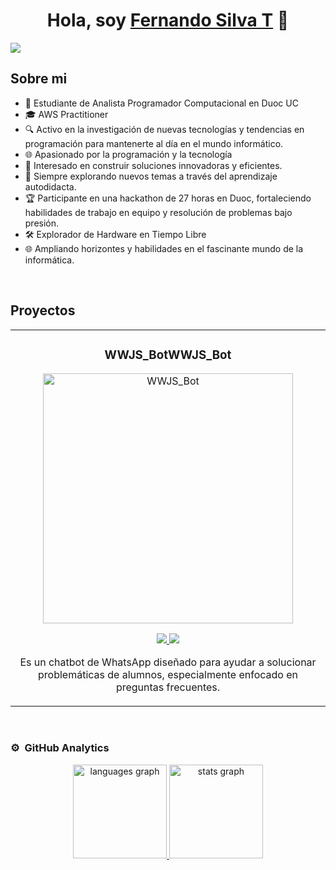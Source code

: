 <div align="center">
<h1 align="center">Hola, soy <a href="https://fernandosilvot.github.io/">Fernando Silva T</a> 👋</h1>
</div>
<img src="https://media.licdn.com/dms/image/D4E22AQHPYbcSGM00Ng/feedshare-shrink_2048_1536/0/1702086695437?e=1707955200&v=beta&t=9Jnd4RKV4Ls7rEmSEsJNcErJ5ftWMp51a3NcRlPk8mI">


## Sobre mi

- 🚀 Estudiante de Analista Programador Computacional en Duoc UC
- 🎓 AWS Practitioner
- 🔍 Activo en la investigación de nuevas tecnologías y tendencias en programación para mantenerte al día en el mundo informático.
- 🌐 Apasionado por la programación y la tecnología
- 🔗 Interesado en construir soluciones innovadoras y eficientes.
- 🔧 Siempre explorando nuevos temas a través del aprendizaje autodidacta.
- 🏆 Participante en una hackathon de 27 horas en Duoc, fortaleciendo habilidades de trabajo en equipo y resolución de problemas bajo presión.
- 🛠️ Explorador de Hardware en Tiempo Libre
- 🌐 Ampliando horizontes y habilidades en el fascinante mundo de la informática.

<br>

## Proyectos
<table>
<tr>
<td width="50%">
<h3 align="center">WWJS_BotWWJS_Bot</h3>
<div align="center">
<a href="https://github.com/fernandosilvot/WWJS_Bot" target="_blank"><img src="https://i.imgur.com/wJblfF4.jpeg" width="400" alt="WWJS_Bot"></a>
<p>
<a href="https://github.com/fernandosilvot/WWJS_Bot" target="_blank">
<img src="https://img.shields.io/badge/CÓDIGO-ff9?style=for-the-badge&logo=github&logoColor=black">
</a>
<a href="https://youtu.be/X4c58ORKK64?si=Gj-zz-dT4qJyZ2t8" target="_blank">
<img src="https://img.shields.io/badge/-Youtube-green?style=for-the-badge&color=fbfc40">
</a>
</p>
<p>Es un chatbot de WhatsApp diseñado para ayudar a solucionar problemáticas de alumnos, especialmente enfocado en preguntas frecuentes.</p>
</div>
                                                                                      
</td>

</table>                                                                                 
</div>
<br>

### ⚙️ &nbsp;GitHub Analytics

<p align="center">
<a href="https://github.com/ArisGuimera">
   <img src="https://github-readme-stats.vercel.app/api/top-langs?username=fernandosilvot&locale=es&hide_title=false&layout=compact&card_width=320&langs_count=5&theme=dracula&hide_border=false" height="150" alt="languages graph"  />
  <img src="https://github-readme-stats.vercel.app/api?username=fernandosilvot&hide_title=false&hide_rank=false&show_icons=true&include_all_commits=true&count_private=true&disable_animations=false&theme=dracula&locale=es&hide_border=false" height="150" alt="stats graph"  />
</a>
</p>

